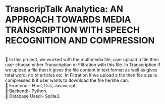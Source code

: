 <h1><b>TranscripTalk Analytica: AN APPROACH TOWARDS MEDIA TRANSCRIPTION WITH SPEECH RECOGNITION AND COMPRESSION </b></h1><br>
 	In this project, we worked with the multimedia file, user upload a file then user choose either Transcription or Filtration with this file. In Transcription if we upload a file then it gives the file content in text format as well as gives total word, no of articles etc. In Filtration if we upload a file then file size is compressed & if user wants to download the file he/she can.<br>
 	Frontend:- Html, Css, Javascript. <br>
 	Backend:- Python. <br>
 	Database Used:- Sqlite3.</b> 
